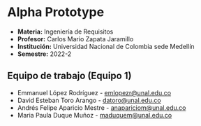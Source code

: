 # Alpha Prototype
- **Materia:** Ingeniería de Requisitos
- **Profesor:** Carlos Mario Zapata Jaramillo
- **Institución:** Universidad Nacional de Colombia sede Medellín
- **Semestre:** 2022-2

## Equipo de trabajo (Equipo 1)
- Emmanuel López Rodríguez - [emlopezr@unal.edu.co](mailto:emlopezr@unal.edu.co)
- David Esteban Toro Arango - [datoro@unal.edu.co](mailto:datoro@unal.edu.co)
- Andrés Felipe Aparicio Mestre - [anapariciom@unal.edu.co](mailto:anapariciom@unal.edu.co)
- Maria Paula Duque Muñoz - [maduquem@unal.edu.co](mailto:maduquem@unal.edu.co)
